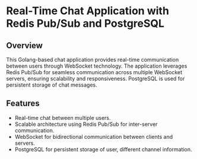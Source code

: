 # Real-Time Chat Application with Redis Pub/Sub and PostgreSQL

## Overview

This Golang-based chat application provides real-time communication between users through WebSocket technology. The application leverages Redis Pub/Sub for seamless communication across multiple WebSocket servers, ensuring scalability and responsiveness. PostgreSQL is used for persistent storage of chat messages.

## Features

- Real-time chat between multiple users.
- Scalable architecture using Redis Pub/Sub for inter-server communication.
- WebSocket for bidirectional communication between clients and servers.
- PostgreSQL for persistent storage of user, different channel information.
